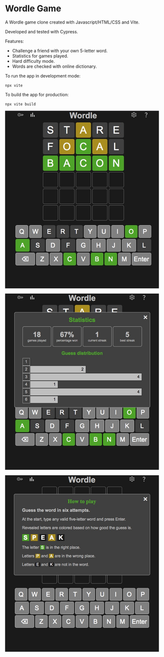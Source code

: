 # Wordle Game

A Wordle game clone created with Javascript/HTML/CSS and Vite.

Developed and tested with Cypress.

Features:

- Challenge a friend with your own 5-letter word.
- Statistics for games played.
- Hard difficulty mode.
- Words are checked with online dictionary.

To run the app in development mode:

```
npx vite
```

To build the app for production:

```
npx vite build
```

![alt text](./screenshots/wordle_01.jpeg)

![alt text](./screenshots/wordle_02.jpeg)

![alt text](./screenshots/wordle_03.jpeg)
